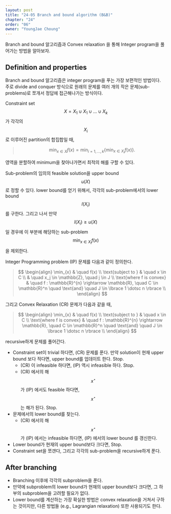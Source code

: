 ```yaml
---
layout: post
title: "24-05 Branch and bound algorithm (B&B)"
chapter: "24"
order: "06"
owner: "YoungJae Choung"
---
```


Branch and bound 알고리즘과 Convex relaxation 을 통해 Integer program을 풀어가는 방법을 알아보자.

## Definition and properties
Branch and bound 알고리즘은 integer program을 푸는 가장 보편적인 방법이다. 주로 divide and conquer 방식으로 원래의 문제를 여러 개의 작은 문제(sub-problems)로 쪼개서 정답에 접근해나가는 방식이다. 

Constraint set $$X = X_{1} \cup X_{1} \cup \dotsc \cup X_{k}$$ 가 각각의 $$X_{i}$$로 이루어진 partition의 합집합일 때,
> $$ \min_{x \in X} f(x) = \min_{i = 1, \dotsc , k} \lbrace \min_{x \in X_{i}} f(x) \rbrace .$$

영역을 분할하여 minimum을 찾아나가면서 최적의 해를 구할 수 있다.

Sub-problem의 임의의 feasible solution을 upper bound $$u(X)$$로 정할 수 있다. lower bound를 얻기 위해서, 각각의 sub-problem에서의 lower bound $$l(X_{i})$$ 를 구한다. 그리고 나서 만약 $$l(X_{i}) \geq u(X)$$ 일 경우에 이 부분에 해당하는 sub-problem $$\min_{x \in X_{i}} f(x)$$ 을 제외한다. 
 
Integer Programming problem (IP) 문제를 다음과 같이 정의한다.

> $$
> \begin{align}
> \min_{x} & \quad f(x) \\
> \text{subject to } & \quad x \in C \\
> & \quad x_j \in \mathbb{Z}, \quad j \in J \\
> \text{where f is convex} & \quad f : \mathbb{R}^{n} \rightarrow \mathbb{R}, \quad C \in \mathbb{R}^n 
\quad \text{and} \quad J \in \lbrace 1 \dotsc n \rbrace \\
> \end{align}
> $$

그리고 Convex Relaxation (CR) 문제가 다음과 같을 때,

> $$
> \begin{align}
> \min_{x} & \quad f(x) \\
> \text{subject to } & \quad x \in C \\
> \text{where f is convex} & \quad f : \mathbb{R}^{n} \rightarrow \mathbb{R}, \quad C \in \mathbb{R}^n 
\quad \text{and} \quad J \in \lbrace 1 \dotsc n \rbrace \\
> \end{align}
> $$

recursive하게 문제를 풀어간다.

* Constraint set이 trivial 하다면, (CR) 문제를 푼다. 만약 solution이 현재 upper bound 보다 적다면, upper bound를 업데이트 한다. Stop.
    * (CR) 이 infeasible 하다면, (IP) 역시 infeasible 하다. Stop.
    * (CR) 에서의 해 $$x^{\star}$$가 (IP) 에서도 feasible 하다면, $$x^{\star}$$는 해가 된다. Stop.
* 문제에서의 lower bound를 찾는다.
    * (CR) 에서의 해 $$x^{\star}$$가 (IP) 에서는 infeasible 하다면, (IP) 에서의 lower bound 를 갱신한다.
* Lower bound가 현재의 upper bound보다 크다면, Stop.
* Constraint set을 쪼갠다, 그리고 각각의 sub-problem을 recursive하게 푼다.  


## After branching

* Branching 이후에 각각의 subproblem을 푼다.
* 만약에 subproblem의 lower bound가 현재의 upper bound보다 크다면, 그 하부의 subproblem을 고려할 필요가 없다.
* Lower bound를 계산하는 가장 확실한 방법은 convex relaxation을 거쳐서 구하는 것이지만, 다른 방법들 (e.g., Lagrangian relaxation) 또한 사용되기도 한다.